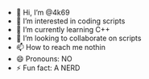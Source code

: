 - 👋 Hi, I’m @4k69
- 👀 I’m interested in coding scripts
- 🌱 I’m currently learning C++
- 💞️ I’m looking to collaborate on scripts
- 📫 How to reach me nothin
- 😄 Pronouns: NO
- ⚡ Fun fact: A NERD

<!---
4k69/4k69 is a ✨ special ✨ repository because its `README.md` (this file) appears on your GitHub profile.
You can click the Preview link to take a look at your changes.
--->
